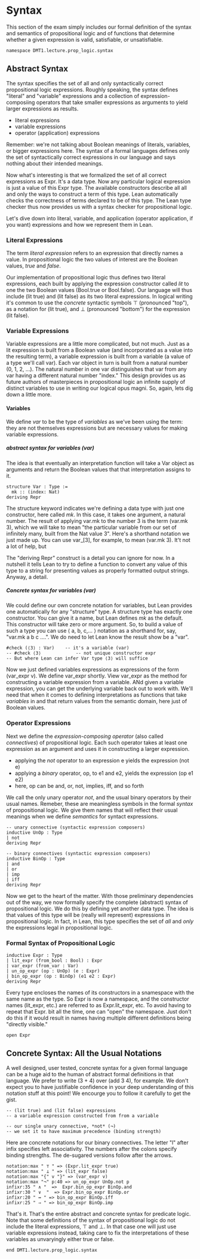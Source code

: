 # Syntax

This section of the exam simply includes our formal
definition of the syntax and semantics of propositional
logic and of functions that determine whether a given
expression is valid, satisfiable, or unsatisfiable.
```lean
namespace DMT1.lecture.prop_logic.syntax
```



## Abstract Syntax

The syntax specifies the set of all and only syntactically
correct propositional logic expressions. Roughly speaking,
the syntax defines "literal" and "variable" expressions and
a collection of expression-composiing operators that take
smaller expressions as arguments to yield larger expressions
as results.

- literal expressions
- variable expressions
- operator (application) expressions

Remember: we're not talking about Boolean meanings of
literals, variables, or bigger expressions here. The
syntax of a formal languages defines only the set of
syntactically correct expressions in our language and
says nothing about their intended meanings.

Now what's interesting is that we formalized the set of
all correct expressions as Expr. It's a data type. Now
any particular logical expression is just a value of this
Expr type. The available constructors describe all all
and only the ways to construct a term of this type. Lean
automatically checks the correctness of terms declared to
be of this type. The Lean type checker thus now provides
us with a syntax checker for propositional logic.

Let's dive down into literal, variable, and application
(operator application, if you want) expressions and how
we represent them in Lean.

### Literal Expressions

The term *literal expression* refers to an expression
that directly names a value. In propositional logic the
two values of interest are the Boolean values, *true*
and *false*.

Our implementation of propositional logic thus defines
two literal expressions, each built by applying the
expression constructor called *lit* to one the two
Boolean values (Bool.true or Bool.false). Our language
will thus include (lit true) and (lit false) as its two
literal expressions. In logical writing it's common to
use the *concrete* syntactic symbols ⊤ (pronounced "top"),
as a notation   for (lit true), and ⊥ (pronounced "bottom")
for the expression (lit false).

### Variable Expressions

Variable expressions are a little more complicated, but
not much. Just as a lit expression is built from a Boolean
value (and incorporated as a value into the resulting term),
a variable expression is built from a variable (a value of
a type we'll call var). Each var object in turn is built
from a natural number (0, 1, 2, ...). The natural number
in one var distinguishes that var from any var having a
different natural number "index." This design provides us
as future authors of masterpieces in propositional logic
an infinite supply of distinct variables to use in writing
our logical opus magni. So, again, lets dig down a little
more.

#### Variables

We define *var* to be the type of *variables* as we've
been using the term: they are not themselves expressions
but are necessary values for making variable expressions.

##### abstract syntax for variables (var)

The idea is that eventually an interpretation function
will take a Var object as arguments and return the
Boolean values that that interpretation assigns to it.
```lean
structure Var : Type :=
  mk :: (index: Nat)
deriving Repr
```


The structure keyword indicates we're defining a data
type with just one constructor, here called *mk*. In this
case, it takes one argument, a natural number. The result
of applying var.mk to the number 3 is the term (var.mk 3),
which we will take to mean "the particular variable from
our set of infinitely many, built from the Nat value 3".
Here's a shorthand notation we just made up. You can use
var_[3], for example, to mean (var.mk 3). It't not a lot
of help, but

The "deriving Repr" construct is a detail you can ignore for
now. In a nutshell it tells Lean to try to define a function
to convert any value of this type to a string for presenting
values as properly formatted output strings. Anyway, a detail.



##### Concrete syntax for variables (var)

We could define our own concrete notation for variables,
but Lean provides one automatically for any "structure"
type. A structure type has exactly one constructor. You
can give it a name, but Lean defines *mk* as the default.
This constructor will take zero or more argument. So, to
build a value of such a type you can use ⟨ a, b, c,... ⟩
notation as a shorthand for, say, "var.mk a b c ....".
We do need to let Lean know the result show be a "var".
```lean
#check (⟨3⟩ : Var)    -- it's a variable (var)
-- #check ⟨3⟩             -- not unique constructor expr
-- But where Lean can infer Var type ⟨3⟩ will suffice
```


Now we just defined variables expressions as expressions
of the form (var_expr v). We define var_expr shortly. View
var_expr as the method for constructing a variable expression
from a variable. ANd given a variable expression, you can
get the underlying variable back out to work with. We'll
need that when it comes to defining interpretations as
functions that take *variables* in and that return values
from the semantic domain, here just of Boolean values.

### Operator Expressions

Next we define the *expression-composing operator* (also
called *connectives*) of propositional logic. Each such
operator takes at least one expression as an argument and
uses it in constructing a larger expression.

- applying the *not* operator to an expression e yields the expression (not e)
- applying a *binary* operator, op, to e1 and e2, yields the expression (op e1 e2)
- here, op can be and, or, not, implies, iff, and so forth

We call the only unary operator *not*, and the usual binary operators
by their usual names. Remeber, these are meaningless symbols in the formal
*syntax* of propositional logic. We give them names that will reflect their
usual meanings when we define *semantics* for syntact expressions.

```lean
-- unary connective (syntactic expression composers)
inductive UnOp : Type
| not
deriving Repr

-- binary connectives (syntactic expression composers)
inductive BinOp : Type
| and
| or
| imp
| iff
deriving Repr
```

Now we get to the heart of the matter. With those preliminary
dependencies out of the way, we now formally specify the complete
(abstract) syntax of propositional logic. We do this by defining
yet another data type. The idea is that values of this type will
be (really will represent) expressions in propositional logic. In
fact, in Lean, this type specifies the set of *all* and *only*
the expressions legal in propositional logic.

### Formal Syntax of Propositional Logic

```lean
inductive Expr : Type
| lit_expr (from_bool : Bool) : Expr
| var_expr (from_var : Var)
| un_op_expr (op : UnOp) (e : Expr)
| bin_op_expr (op : BinOp) (e1 e2 : Expr)
deriving Repr
```

Every type encloses the names of its constructors
in a snamespace with the same name as the type. So
Expr is now a namespace, and the constructor names
(lit_expr, etc.) are referred to as Expr.lit_expr,
etc. To avoid having to repeat that Expr. bit all
the time, one can "open" the namespace. Just don't
do this if it would result in names having multiple
different definitions being "directly visible."
```lean
open Expr
```



## Concrete Syntax: All the Usual Notations

A well designed, user tested, concrete syntax for a
given formal language can be a huge aid to the human
of abstract formal definitions in that language. We
prefer to write (3 + 4) over (add 3 4), for example.
We don't expect you to have justifiable confidence
in your deep understanding of this notation stuff at
this point! We encourge you to follow it carefully
to get the gist.

```lean
-- (lit true) and (lit false) expressions
-- a variable expression constructed from from a variable

-- our single unary connective, *not* (¬)
-- we set it to have maximum precedence (binding strength)
```

Here are concrete notations for our binary connectives.
The letter "l" after infix specifies left associativity.
The numbers after the colons specify binding strengths.
The de-sugared versions follow after the arrows.

```lean
notation:max " ⊤ " => (Expr.lit_expr true)
notation:max " ⊥ " => (lit_expr false)
notation:max "{" v "}" => (var_expr v)
notation:max "¬" p:40 => un_op_expr UnOp.not p
infixr:35 " ∧ "  =>  Expr.bin_op_expr BinOp.and
infixr:30 " ∨  "  => Expr.bin_op_expr BinOp.or
infixr:20 " ↔ " => bin_op_expr BinOp.iff
infixr:25 " ⇒ " => bin_op_expr BinOp.imp
```

That's it. That's the entire abstract and concrete
syntax for predicate logic. Note that some definitions
of the syntax of propositional logic do not include the
literal expressions, ⊤ and ⊥. In that case one will just
use variable expressions instead, taking care to fix the
interpretations of these variables as unvaryingly either
true or false.

```lean
end DMT1.lecture.prop_logic.syntax
```

